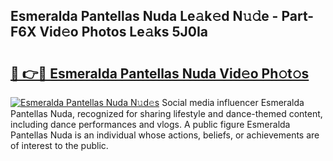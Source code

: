 ## Esmeralda Pantellas Nuda Le𝚊k𝚎d N𝚞𝚍e - Part-F6X Vid𝚎o Photos Le𝚊ks 5J0Ia

# <h2><a href="http://fbf17z8.evod.top/?m=Esmeralda+Pantellas+Nuda">🔗 👉🔴 Esmeralda Pantellas Nuda Vid𝚎o Ph𝚘t𝚘s</a></h2>

[![Esmeralda Pantellas Nuda N𝚞d𝚎s](https://i.imgur.com/8V9OHl7.gif)](http://fbf17z8.evod.top/?m=Esmeralda+Pantellas+Nuda)
Social media influencer Esmeralda Pantellas Nuda, recognized for sharing lifestyle and dance-themed content, including dance performances and vlogs. A public figure Esmeralda Pantellas Nuda is an individual whose actions, beliefs, or achievements are of interest to the public. 
